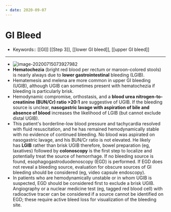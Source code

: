 ```yaml
---
- date: 2020-09-07
---
```


# GI Bleed

- Keywords:: [[GI]] [[Step 3]], [[lower GI bleed]], [[upper GI bleed]]
---

- ![image-20200715073927982](https://photos.thisispiggy.com/file/wikiFiles/image-20200715073927982.png)
- **Hematochezia** (bright red blood per rectum or maroon-colored stools) is nearly always due to **lower gastrointestinal** bleeding (LGIB).
- Hematemesis and melena are more common in upper GI bleeding (UGIB), although UGIB can sometimes present with hematochezia if bleeding is particularly brisk.
- Hemodynamic compromise, orthostasis, and a **blood urea nitrogen-to-creatinine (BUN/Cr) ratio >20:1** are suggestive of UGIB. If the bleeding source is unclear, **nasogastric lavage with aspiration of bile and absence of blood** increases the likelihood of LGIB (but cannot exclude distal UGIB).
- This patient's borderline-low blood pressure and tachycardia resolved with fluid resuscitation, and he has remained hemodynamically stable with no evidence of continued bleeding. No blood was aspirated on nasogastric lavage, and his BUN/Cr ratio is not elevated. He likely has **LGIB** rather than brisk UGIB therefore, bowel preparation (eg, laxatives) followed by **colonoscopy** is the first step to localize and potentially treat the source of hemorrhage. If no bleeding source is found, esophagogastroduodenoscopy (EGD) is performed. If EGD does not reveal a bleeding source, evaluation for obscure sources of GI bleeding should be considered (eg, video capsule endoscopy).
- In patients who are hemodynamically unstable or in whom UGIB is suspected, EGD should be considered first to exclude a brisk UGIB. Angiography or a nuclear medicine test (eg, tagged red blood cell) with radioactive tracer can be considered if a source cannot be identified on EGD; these require active bleed loss for visualization of the bleeding site.

